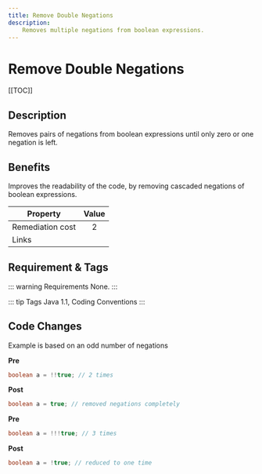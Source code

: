```yaml
---
title: Remove Double Negations
description:
    Removes multiple negations from boolean expressions.
---
```


# Remove Double Negations

[[TOC]]

## Description

Removes pairs of negations from boolean expressions until only zero or one negation is left.

## Benefits

Improves the readability of the code, by removing cascaded negations of boolean expressions.

| Property      | Value |
| ------------- |:-------------:|
| Remediation cost      | 2 |
| Links |  |

## Requirement & Tags

::: warning Requirements
None.
:::

::: tip Tags
Java 1.1, Coding Conventions
::: 

## Code Changes

Example is based on an odd number of negations

__Pre__

``` java
boolean a = !!true; // 2 times
```

__Post__

``` java
boolean a = true; // removed negations completely
```



__Pre__

``` java
boolean a = !!!true; // 3 times
```

__Post__

``` java
boolean a = !true; // reduced to one time
```
